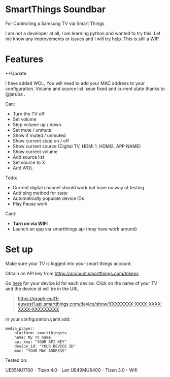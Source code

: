 # SmartThings Soundbar
For Controlling a Samsung TV via Smart Things

I am not a developer at all, I am learning python and wanted to try this. Let me know any improvements or issues and i will try help. This is still a WIP.

# Features

**Update 

I have added WOL, You will need to add your MAC address to your configuration. Volume and source list issue fixed and current state thanks to @jaruba . 

Can:
-   Turn the TV off
-   Set volume
-   Step volume up / down
-   Set mute / unmute
-   Show if muted / unmuted
-   Show current state on / off
-   Show current source (Digital TV, HDMI 1, HDMI2, APP NAME)
-   Show current volume
-   Add source list
-   Set source to X
-   Add WOL



Todo:
-  Current digital channel should work but have no way of testing.
-  Add ping method for state
-  Automatically populate device IDs
-  Play Pause work


Cant:
- **Turn on via WIFI**
- Launch an app via smartthings api (may have work around)

# Set up
Make sure your TV is logged into your smart things account.

Obtain an API key from https://account.smartthings.com/tokens

Go [here](https://graph-eu01-euwest1.api.smartthings.com/device/list) for your device id for each device. Click on the name of your TV and the device id will be in the URL

> https://graph-eu01-euwest1.api.smartthings.com/device/show/XXXXXXXX-XXXX-XXXX-XXXX-XXXXXXXXX

In your configuration.yaml add:

```
media_player:
  - platform: smartthingstv
    name: My TV name
    api_key: "YOUR API KEY"
    device_id: "YOUR DEVICE ID"
    mac: "YOUR MAC ADDRESS"
```

Tested on:

UE55NU7100 - Tizen 4.0 - Lan
UE49MU6400 - Tizen 3.0 - Wifi




